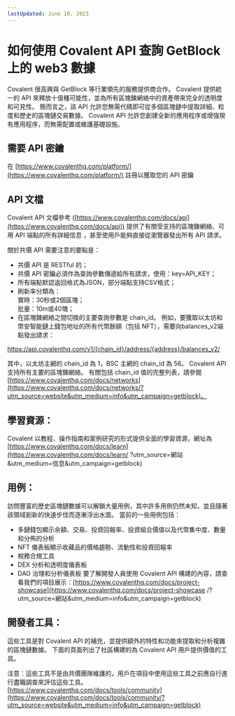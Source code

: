 ```yaml
---
lastUpdated: June 10, 2023
---
```


# 如何使用 Covalent API 查詢 GetBlock 上的 web3 數據

Covalent 很高興與 GetBlock 等行業領先的服務提供商合作。 Covalent 提供統一的 API 來釋放十億種可能性，並為所有區塊鍊網絡中的資產帶來完全的透明度和可見性。 簡而言之，該 API 允許您無需代碼即可從多個區塊鏈中提取詳細、粒度和歷史的區塊鏈交易數據。 Covalent API 允許您創建全新的應用程序或增強現有應用程序，而無需配置或維護基礎設施。

## 需要 API 密鑰

在 [https://www.covalenthq.com/platform/](https://www.covalenthq.com/platform/) 註冊以獲取您的 API 密鑰

## API 文檔

Covalent API 文檔參考 ([https://www.covalenthq.com/docs/api](https://www.covalenthq.com/docs/api)) 提供了有關受支持的區塊鍊網絡、可用 API 端點的所有詳細信息 ，甚至使用戶能夠直接從瀏覽器發出所有 API 請求。

關於共價 API 需要注意的要點是：

- 共價 API 是 RESTful 的；
- 共價 API 密鑰必須作為查詢參數傳遞給所有請求，使用：key=API_KEY；
- 所有端點默認返回格式為JSON，部分端點支持CSV格式；
- 刷新率分類為：<br/>
  實時：30秒或2個區塊；<br/>
  批量：10m或40塊；
- 在區塊鍊網絡之間切換的主要查詢參數是 chain_id。 例如，要獲取以太坊和幣安智能鏈上錢包地址的所有代幣餘額（包括 NFT），需要向balances_v2端點發出請求：

https://api.covalenthq.com/v1/{chain_id}/address/{address}/balances_v2/

其中，以太坊主網的 chain_id 為 1，BSC 主網的 chain_id 為 56。
Covalent API 支持所有主要的區塊鍊網絡。 有關包括 chain_id 值的完整列表，請參閱 [https://www.covalenthq.com/docs/networks](https://www.covalenthq.com/docs/networks/?utm_source=website&utm_medium=info&utm_campaign=getblock)。

## 學習資源：

Covalent 以教程、操作指南和案例研究的形式提供全面的學習資源，網址為 [https://www.covalenthq.com/docs/learn](https://www.covalenthq.com/docs/learn/ ?utm_source=網站&utm_medium=信息&utm_campaign=getblock)

## 用例：

訪問豐富的歷史區塊鏈數據可以解鎖大量用例，其中許多用例仍然未知，並且隨著該領域創新的快速步伐而逐漸浮出水面。 當前的一些用例包括：

- 多鏈錢包顯示余額、交易、投資回報率、投資組合價值以及代幣集中度、數量和分佈的分析
- NFT 儀表板顯示收藏品的價格趨勢、流動性和投資回報率
- 稅務合規工具
- DEX 分析和透明度儀表板
- DAO 治理和分析儀表板
  要了解開發人員使用 Covalent API 構建的內容，請查看我們的項目展示：[https://www.covalenthq.com/docs/project-showcase](https://www.covalenthq.com/docs/project-showcase /?utm_source=網站&utm_medium=info&utm_campaign=getblock)

## 開發者工具：

這些工具是對 Covalent API 的補充，並提供額外的特性和功能來提取和分析複雜的區塊鏈數據。 下面的頁面列出了社區構建的為 Covalent API 用戶提供價值的工具。

注意：這些工具不是由共價團隊維護的，用戶在項目中使用這些工具之前應自行進行盡職調查來評估這些工具。
[https://www.covalenthq.com/docs/tools/community](https://www.covalenthq.com/docs/tools/community/?utm_source=website&utm_medium=info&utm_campaign=getblock)
